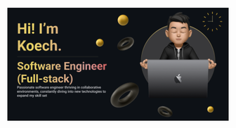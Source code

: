 ![Software Engineer](https://github.com/mainanorbert/mainanorbert/blob/main/Make%20your%20README.png)
